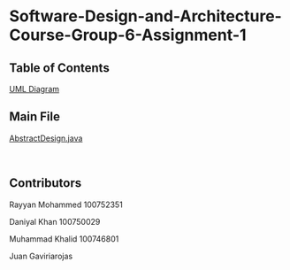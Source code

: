 # Software-Design-and-Architecture-Course-Group-6-Assignment-1

## Table of Contents
[UML Diagram](https://github.com/Rayyan1023/Software-Design-and-Architecture-Course-Group-6/blob/main/assignment1/Assignment1.drawio.png)

## Main File
[AbstractDesign.java](https://github.com/Rayyan1023/Software-Design-and-Architecture-Course-Group-6/blob/main/assignment1/src/AbstractDesign.java)


<br>

## Contributors

Rayyan Mohammed 100752351

Daniyal Khan 100750029

Muhammad Khalid 100746801

Juan Gaviriarojas 


